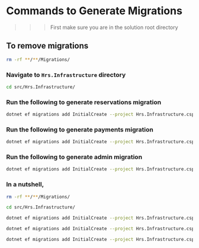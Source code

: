 # Commands to Generate Migrations

> > > First make sure you are in the solution root directory

## To remove migrations

```sh
rm -rf **/**/Migrations/
```

### Navigate to `Hrs.Infrastructure` directory

```sh
cd src/Hrs.Infrastructure/
```

### Run the following to generate reservations migration

```sh
dotnet ef migrations add InitialCreate --project Hrs.Infrastructure.csproj --context ReservationDataContext --output-dir ./Database/Migrations/Reservations
```

### Run the following to generate payments migration

```sh
dotnet ef migrations add InitialCreate --project Hrs.Infrastructure.csproj --context PaymentDataContext --output-dir ./Database/Migrations/Payments
```

### Run the following to generate admin migration

```sh
dotnet ef migrations add InitialCreate --project Hrs.Infrastructure.csproj --context AdminDataContext --output-dir ./Database/Migrations/Admin
```

### In a nutshell,

```sh
rm -rf **/**/Migrations/

cd src/Hrs.Infrastructure/

dotnet ef migrations add InitialCreate --project Hrs.Infrastructure.csproj --context ReservationDataContext --output-dir ./Database/Migrations/Reservations

dotnet ef migrations add InitialCreate --project Hrs.Infrastructure.csproj --context PaymentDataContext --output-dir ./Database/Migrations/Payments

dotnet ef migrations add InitialCreate --project Hrs.Infrastructure.csproj --context AdminDataContext --output-dir ./Database/Migrations/Admin
```
